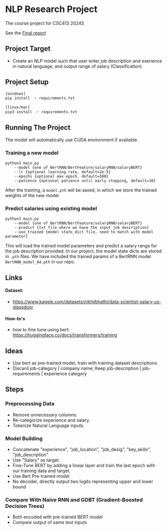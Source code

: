 # NLP Research Project

The course project for CSC413 2024S

See the [Final report](/Final_Report.pdf)

## Project Target

- Create an NLP model such that user enter job description and exerience in
  natural language, and output range of salary (Classification)

## Project Setup
```bash
[windows]
pip install -r requirements.txt

[linux/mac]
pip3 install -r requirements.txt
```

## Running The Project
The model will automatically use CUDA environment if available.
### Training a new model
```
python3 main.py 
	--model {one of BertRNN/BertFeature/salaryRNN/salaryBERT} 
	--lr {optional learning rate, default=2e-5} 
	--epochs {optional max epoch, default=500} 
	--patience {optional patience until early stopping, default=10}
```
After the training, a `model.pth` will be saved, in which we store the trained
weights of the new model.

### Predict salaries using existing model
```
python3 main.py 
	--model {one of BertRNN/BertFeature/salaryRNN/salaryBERT} 
	--predict {txt file where we have the input job description} 
	--use_trained {model state_dict file, need to match with model parameter}
```
This will load the trained model parameters and predict a salary range for 
the job description provided. In our project, the model state dicts are stored
in `.pth` files. We have included the trained params of a BertRNN model `BertRNN_model_84.pth` in our repo.


## Links

#### Dataset:

- https://www.kaggle.com/datasets/nikhilbhathi/data-scientist-salary-us-glassdoor

#### How-to's

- how to fine tune using bert:
  https://huggingface.co/docs/transformers/training

## Ideas

- Use bert as pre-trained model, train with training dataset descriptions.
- Discard job-category | company name; Keep job-description | job-requirements | experience category

## Steps

### Preprocessing Data

- Remove unnecessary columns.
- Re-categorize experience and salary.
- Tokenize Natural Language inputs.

### Model Building

- Concatenate "experience", "job_location", "job_desig", "key_skills",
  "job_description"
- Use "Salary" as target.
- Fine-Tune BERT by adding a linear layer and train the last epoch with our
  training data and target.
- Use Bert Pre-trained model
- No decoder, directly output two logits representing upper and lower bound

### Compare With Naive RNN and GDBT (Gradient-Boosted Decision Trees)

- Both encoded with pre-trained BERT model
- Compare output of same test inputs

